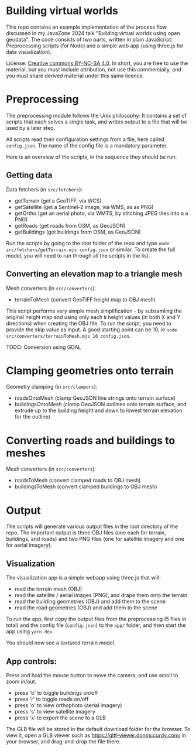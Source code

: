 # Building virtual worlds

This repo contains an example implementation of the process flow discussed in my JavaZone 2024 talk "Building virtual worlds using open geodata". The code consists of two parts, written in plain JavaScript: Preprocessing scripts (for Node) and a simple web app (using three.js for data visualization).

License: [Creative commons BY-NC-SA 4.0](https://creativecommons.org/licenses/by-nc-sa/4.0/). In short, you are free to use the material, but you must include attribution, not use this commercially, and you must share derived material under this same licence.

# Preprocessing

The preprocessing module follows the Unix philosophy: It contains a set of scripts that each solves a single task, and writes output to a file that will be used by a later step.

All scripts read their configuration settings from a file, here called `config.json`. The name of the config file is a mandatory parameter.

Here is an overview of the scripts, in the sequence they should be run:

## Getting data

Data fetchers (in `src/fetchers`):

- getTerrain (get a GeoTIFF, via WCS)
- getSatellite (get a Sentinel-2 image, via WMS, as as PNG)
- getOrtho (get an aerial photo, via WMTS, by stitching JPEG tiles into a a PNG)
- getRoads (get roads from OSM, as GeoJSON)
- getBuildings (get buildings from OSM, as GeoJSON)

Run the scripts by going to the root folder of the repo and type `node src/fetchers/getTerrain.mjs config.json` or similar. To create the full model, you will need to run through all the scripts in the list.

## Converting an elevation map to a triangle mesh

Mesh converters (in `src/converters`):

- terrainToMesh (convert GeoTIFF height map to OBJ mesh)

This script performs very simple mesh simplification - by subsamling the original height map and using only each `N` height values (in both X and Y directions) when creating the OBJ file. To run the script, you need to provide the skip value as input. A good starting point can be 10, ie `node src/converters/terrainToMesh.mjs 10 config.json`.

TODO: Conversion using GDAL

# Clamping geometries onto terrain

Geometry clamping (in `src/clampers`):

- roadsOntoMesh (clamp GeoJSON line strings onto terrain surface)
- buildingsOntoMesh (clamp GeoJSON outlines onto terrain surface, and extrude up to the building height and down to lowest terrain elevation for the outline)

# Converting roads and buildings to meshes

Mesh converters (in `src/converters`):

- roadsToMesh (convert clamped roads to OBJ mesh)
- buildingsToMesh (convert clamped buildings to OBJ mesh)

# Output

The scripts will generate various output files in the root directory of the repo. The important output is three OBJ files (one each for terrain, buildings, and roads) and two PNG files (one for satellite imagery and one for aerial imagery).

## Visualization

The visualization app is a simple webapp using three.js that will:

- read the terrain mesh (OBJ)
- read the satellite / aerial images (PNG), and drape them onto the terrain
- read the building geometries (OBJ) and add them to the scene
- read the road geometries (OBJ) and add them to the scene

To run the app, first copy the output files from the preprocessing (5 files in total) and the config file (`config.json`) to the `app/` folder, and then start the app using `yarn dev`.

You should now see a textured terrain model.

## App controls:

Press and hold the mouse button to move the camera, and use scroll to zoom in/out.

- press 'b' to toggle buildings on/off
- press 'r' to toggle roads on/off
- press 'o' to view orthophoto (aerial imagery)
- press 's' to view satellite imagery
- press 'x' to export the scene to a GLB

The GLB file will be stored in the default download folder for the browser. To view it, open a GLB viewer such as https://gltf-viewer.donmccurdy.com/ in your browser, and drag-and-drop the file there.
